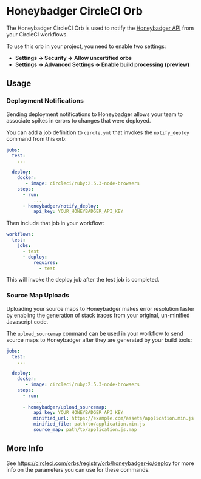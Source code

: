 # Honeybadger CircleCI Orb

The Honeybadger CircleCI Orb is used to notify the [Honeybadger API][1]
from your CircleCI workflows.

To use this orb in your project, you need to enable two settings:

- __Settings -> Security -> Allow uncertified orbs__
- __Settings -> Advanced Settings -> Enable build processing (preview)__

## Usage

### Deployment Notifications

Sending deployment notifications to Honeybadger allows your team to associate
spikes in errors to changes that were deployed.

You can add a job definition to `circle.yml` that invokes the
`notify_deploy` command from this orb:

```yaml
jobs:
  test:
    ...

  deploy:
    docker:
       - image: circleci/ruby:2.5.3-node-browsers
    steps:
      - run:
          ...
      - honeybadger/notify_deploy:
          api_key: YOUR_HONEYBADGER_API_KEY
```

Then include that job in your workflow:

```yaml
workflows:
  test:
    jobs:
      - test
      - deploy:
          requires:
            - test
```

This will invoke the deploy job after the test job is completed.

### Source Map Uploads

Uploading your source maps to Honeybadger makes error resolution faster by
enabling the generation of stack traces from your original, un-minified Javascript
code.

The `upload_sourcemap` command can be used in your workflow to send source
maps to Honeybadger after they are generated by your build tools:

```yaml
jobs:
  test:
    ...

  deploy:
    docker:
       - image: circleci/ruby:2.5.3-node-browsers
    steps:
      - run:
          ...
      - honeybadger/upload_sourcemap:
          api_key: YOUR_HONEYBADGER_API_KEY
          minified_url: https://example.com/assets/application.min.js
          minified_file: path/to/application.min.js
          source_map: path/to/application.js.map
```

## More Info

See https://circleci.com/orbs/registry/orb/honeybadger-io/deploy for
more info on the parameters you can use for these commands.

[1]: https://docs.honeybadger.io/guides/api/
